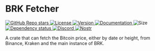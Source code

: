 # BRK Fetcher

<p align="left">
  <a href="https://github.com/bitcoinresearchkit/brk">
    <img alt="GitHub Repo stars" src="https://img.shields.io/github/stars/bitcoinresearchkit/brk?style=social">
  </a>
  <a href="https://github.com/bitcoinresearchkit/brk/blob/main/LICENSE.md">
    <img src="https://img.shields.io/crates/l/brk" alt="License" />
  </a>
  <a href="https://crates.io/crates/brk_fetcher">
    <img src="https://img.shields.io/crates/v/brk_fetcher" alt="Version" />
  </a>
  <a href="https://docs.rs/brk_fetcher">
    <img src="https://img.shields.io/docsrs/brk_fetcher" alt="Documentation" />
  </a>
  <img src="https://img.shields.io/crates/size/brk_fetcher" alt="Size" />
  <a href="https://deps.rs/crate/brk_fetcher">
    <img src="https://deps.rs/crate/brk_fetcher/latest/status.svg" alt="Dependency status">
  </a>
  <a href="https://discord.gg/HaR3wpH3nr">
    <img src="https://img.shields.io/discord/1350431684562124850?label=discord" alt="Discord" />
  </a>
  <a href="https://primal.net/p/nprofile1qqsfw5dacngjlahye34krvgz7u0yghhjgk7gxzl5ptm9v6n2y3sn03sqxu2e6">
    <img src="https://img.shields.io/badge/nostr-purple?link=https%3A%2F%2Fprimal.net%2Fp%2Fnprofile1qqsfw5dacngjlahye34krvgz7u0yghhjgk7gxzl5ptm9v6n2y3sn03sqxu2e6" alt="Nostr" />
  </a>
</p>

A crate that can fetch the Bitcoin price, either by date or height, from Binance, Kraken and the main instance of BRK.
